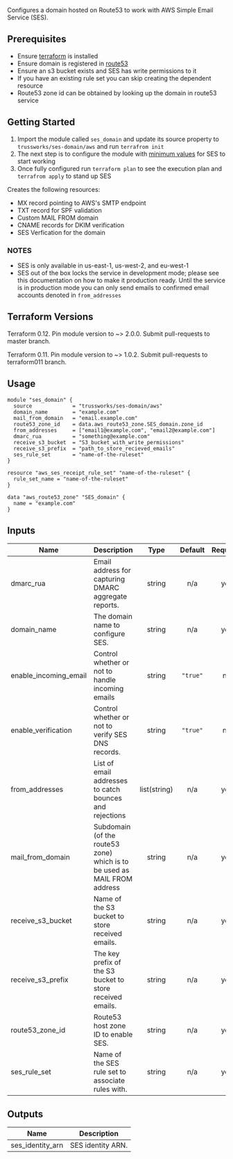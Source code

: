 Configures a domain hosted on Route53 to work with AWS Simple Email Service (SES).

## Prerequisites

* Ensure [terraform](https://www.terraform.io/intro/getting-started/install.html) is installed
* Ensure domain is registered in [route53](https://aws.amazon.com/route53/)
* Ensure an s3 bucket exists and SES has write permissions to it
* If you have an existing rule set you can skip creating the dependent resource
* Route53 zone id can be obtained by looking up the domain in route53 service

## Getting Started

1. Import the module called `ses_domain` and update its source property to `trussworks/ses-domain/aws` and run `terrafrom init`
2. The next step is to configure the module with [minimum values](#usage) for SES to start working
3. Once fully configured run `terraform plan` to see the execution plan and `terrafrom apply` to stand up SES

Creates the following resources:

* MX record pointing to AWS's SMTP endpoint
* TXT record for SPF validation
* Custom MAIL FROM domain
* CNAME records for DKIM verification
* SES Verfication for the domain

### NOTES

* SES is only available in us-east-1, us-west-2, and eu-west-1
* SES out of the box locks the service in development mode; please see this documentation on how to make it production ready. Until the service is in production mode you can only send emails to confirmed email accounts denoted in `from_addresses`

## Terraform Versions

Terraform 0.12. Pin module version to ~> 2.0.0. Submit pull-requests to master branch.

Terraform 0.11. Pin module version to ~> 1.0.2. Submit pull-requests to terraform011 branch.

## Usage

```hcl
module "ses_domain" {
  source             = "trussworks/ses-domain/aws"
  domain_name        = "example.com"
  mail_from_domain   = "email.example.com"
  route53_zone_id    = data.aws_route53_zone.SES_domain.zone_id
  from_addresses     = ["email1@example.com", "email2@example.com"]
  dmarc_rua          = "something@example.com"
  receive_s3_bucket  = "S3_bucket_with_write_permissions"
  receive_s3_prefix  = "path_to_store_recieved_emails"
  ses_rule_set       = "name-of-the-ruleset"
}

resource "aws_ses_receipt_rule_set" "name-of-the-ruleset" {
  rule_set_name = "name-of-the-ruleset"
}

data "aws_route53_zone" "SES_domain" {
  name = "example.com"
}
```

<!-- BEGINNING OF PRE-COMMIT-TERRAFORM DOCS HOOK -->
## Inputs

| Name | Description | Type | Default | Required |
|------|-------------|:----:|:-----:|:-----:|
| dmarc\_rua | Email address for capturing DMARC aggregate reports. | string | n/a | yes |
| domain\_name | The domain name to configure SES. | string | n/a | yes |
| enable\_incoming\_email | Control whether or not to handle incoming emails | string | `"true"` | no |
| enable\_verification | Control whether or not to verify SES DNS records. | string | `"true"` | no |
| from\_addresses | List of email addresses to catch bounces and rejections | list(string) | n/a | yes |
| mail\_from\_domain | Subdomain (of the route53 zone) which is to be used as MAIL FROM address | string | n/a | yes |
| receive\_s3\_bucket | Name of the S3 bucket to store received emails. | string | n/a | yes |
| receive\_s3\_prefix | The key prefix of the S3 bucket to store received emails. | string | n/a | yes |
| route53\_zone\_id | Route53 host zone ID to enable SES. | string | n/a | yes |
| ses\_rule\_set | Name of the SES rule set to associate rules with. | string | n/a | yes |

## Outputs

| Name | Description |
|------|-------------|
| ses\_identity\_arn | SES identity ARN. |

<!-- END OF PRE-COMMIT-TERRAFORM DOCS HOOK -->
